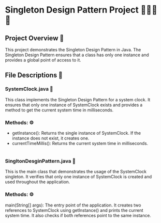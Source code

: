 # Singleton Design Pattern Project 👩🏻‍💻🎯

## Project Overview 📌
This project demonstrates the Singleton Design Pattern in Java. The Singleton Design Pattern ensures that a class has only one instance and provides a global point of access to it.

## File Descriptions 📑

### SystemClock.java 📁

This class implements the Singleton Design Pattern for a system clock. It ensures that only one instance of SystemClock exists and provides a method to get the current system time in milliseconds.

### Methods: ⚙️
* getInstance(): Returns the single instance of SystemClock. If the instance does not exist, it creates one.
* currentTimeMillis(): Returns the current system time in milliseconds.
 <br><br>

### SingltonDesginPattern.java  📁

This is the main class that demonstrates the usage of the SystemClock singleton. It verifies that only one instance of SystemClock is created and used throughout the application.

### Methods: ⚙️
main(String[] args): The entry point of the application. It creates two references to SystemClock using getInstance() and prints the current system time. It also checks if both references point to the same instance.
